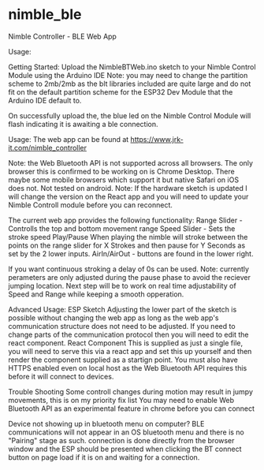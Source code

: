 # nimble_ble
Nimble Controller - BLE Web App

Usage:

Getting Started:
Upload the NimbleBTWeb.ino sketch to your Nimble Control Module using the Arduino IDE
Note: you may need to change the partition scheme to 2mb/2mb as the blt libraries included are quite large and do not fit on the default partition scheme for the ESP32 Dev Module that the Arduino IDE default to.

On successfully upload the, the blue led on the Nimble Control Module will flash indicating it is awaiting a ble connection.

Usage:
The web app can be found at https://www.jrk-it.com/nimble_controller

Note: the Web Bluetooth API is not supported across all browsers. The only browser this is confirmed to be working on is Chrome Desktop. There maybe some mobile browsers which support it but native Safari on iOS does not. Not tested on android.
Note: If the hardware sketch is updated I will change the version on the React app and you will need to update your Nimble Controll module before you can reconnect.

The current web app provides the following functionality:
Range Slider - Controlls the top and bottom movement range
Speed Slider - Sets the stroke speed
Play/Pause
When playing the nimble will stroke between the points on the range slider for X Strokes and then pause for Y Seconds as set by the 2 lower inputs.
AirIn/AirOut - buttons are found in the lower right.

If you want continuous stroking a delay of 0s can be used.
Note: currently perameters are only adjusted during the pause phase to avoid the reciever jumping location. Next step will be to work on real time adjustability of Speed and Range while keeping a smooth opperation.

Advanced Usage:
ESP Sketch
Adjusting the lower part of the sketch is possible without changing the web app as long as the web app's communication structure does not need to be adjusted. If you need to change parts of the communication protocol then you will need to edit the react component. 
React Component
This is supplied as just a single file, you will need to serve this via a react app and set this up yourself and then render the component supplied as a startign point. You must also have HTTPS enabled even on local host as the Web Bluetooth API requires this before it will connect to devices.

Trouble Shooting
Some controll changes during motion may result in jumpy movements, this is on my priority fix list
You may need to enable Web Bluetooth API as an experimental feature in chrome before you can connect

Device not showing up in bluetooth menu on computer?
BLE communications will not appear in an OS bluetooth menu and there is no "Pairing" stage as such. connection is done directly from the browser window and the ESP should be presented when clicking the BT connect button on page load if it is on and waiting for a connection.
